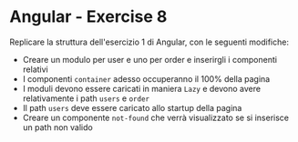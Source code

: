 # Angular - Exercise 8

Replicare la struttura dell'esercizio 1 di Angular, con le seguenti modifiche:

- Creare un modulo per user e uno per order e inserirgli i componenti relativi
- I componenti `container` adesso occuperanno il 100% della pagina
- I moduli devono essere caricati in maniera `Lazy` e devono avere relativamente i path `users` e `order`
- Il path `users` deve essere caricato allo startup della pagina
- Creare un componente `not-found` che verrà visualizzato se si inserisce un path non valido
